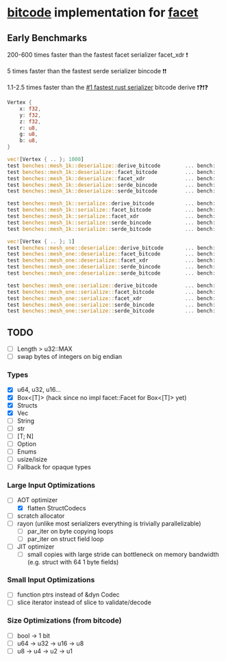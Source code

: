 
# [bitcode](https://crates.io/crates/bitcode) implementation for [facet](https://github.com/facet-rs/facet)

## Early Benchmarks

200-600 times faster than the fastest facet serializer facet_xdr ❗

5 times faster than the fastest serde serializer bincode ❗❗

1.1-2.5 times faster than the [#1 fastest rust serializer](https://github.com/djkoloski/rust_serialization_benchmark) bitcode derive ❗❓❗❓

```rust
Vertex {
    x: f32,
    y: f32,
    z: f32,
    r: u8,
    g: u8,
    b: u8,
}

vec![Vertex { .. }; 1000]
test benches::mesh_1k::deserialize::derive_bitcode        ... bench:       1,364.36 ns/iter (+/- 8.13)
test benches::mesh_1k::deserialize::facet_bitcode         ... bench:       1,246.39 ns/iter (+/- 9.39)
test benches::mesh_1k::deserialize::facet_xdr             ... bench:     239,599.73 ns/iter (+/- 2,684.90)
test benches::mesh_1k::deserialize::serde_bincode         ... bench:       6,389.17 ns/iter (+/- 29.99)
test benches::mesh_1k::deserialize::serde_bitcode         ... bench:      10,880.72 ns/iter (+/- 134.96)

test benches::mesh_1k::serialize::derive_bitcode          ... bench:       2,882.00 ns/iter (+/- 11.64)
test benches::mesh_1k::serialize::facet_bitcode           ... bench:       1,191.61 ns/iter (+/- 4.20)
test benches::mesh_1k::serialize::facet_xdr               ... bench:     665,900.70 ns/iter (+/- 8,286.51)
test benches::mesh_1k::serialize::serde_bincode           ... bench:       5,995.02 ns/iter (+/- 17.22)
test benches::mesh_1k::serialize::serde_bitcode           ... bench:       6,110.18 ns/iter (+/- 47.56)

vec![Vertex { .. }; 1]
test benches::mesh_one::deserialize::derive_bitcode       ... bench:          25.94 ns/iter (+/- 0.19)
test benches::mesh_one::deserialize::facet_bitcode        ... bench:          32.47 ns/iter (+/- 0.70)
test benches::mesh_one::deserialize::facet_xdr            ... bench:         414.10 ns/iter (+/- 13.07)
test benches::mesh_one::deserialize::serde_bincode        ... bench:          16.67 ns/iter (+/- 0.18)
test benches::mesh_one::deserialize::serde_bitcode        ... bench:         133.14 ns/iter (+/- 3.89)

test benches::mesh_one::serialize::derive_bitcode         ... bench:          37.81 ns/iter (+/- 1.54)
test benches::mesh_one::serialize::facet_bitcode          ... bench:          13.75 ns/iter (+/- 0.08)
test benches::mesh_one::serialize::facet_xdr              ... bench:         813.32 ns/iter (+/- 11.59)
test benches::mesh_one::serialize::serde_bincode          ... bench:           5.88 ns/iter (+/- 0.15)
test benches::mesh_one::serialize::serde_bitcode          ... bench:         268.27 ns/iter (+/- 4.08)
```

## TODO
- [ ] Length > u32::MAX
- [ ] swap bytes of integers on big endian

### Types
- [x] u64, u32, u16...
- [x] Box<[T]> (hack since no impl facet::Facet for Box<[T]> yet)
- [x] Structs
- [x] Vec<T>
- [ ] String
- [ ] str
- [ ] [T; N]
- [ ] Option
- [ ] Enums
- [ ] usize/isize
- [ ] Fallback for opaque types

### Large Input Optimizations
- [ ] AOT optimizer
    - [x] flatten StructCodecs
- [ ] scratch allocator
- [ ] rayon (unlike most serializers everything is trivially parallelizable)
    - [ ] par_iter on byte copying loops
    - [ ] par_iter on struct field loop
- [ ] JIT optimizer
    - [ ] small copies with large stride can bottleneck on memory bandwidth (e.g. struct with 64 1 byte fields)

### Small Input Optimizations
- [ ] function ptrs instead of &dyn Codec
- [ ] slice iterator instead of slice to validate/decode

### Size Optimizations (from bitcode)
- [ ] bool -> 1 bit
- [ ] u64 -> u32 -> u16 -> u8
- [ ] u8 -> u4 -> u2 -> u1
